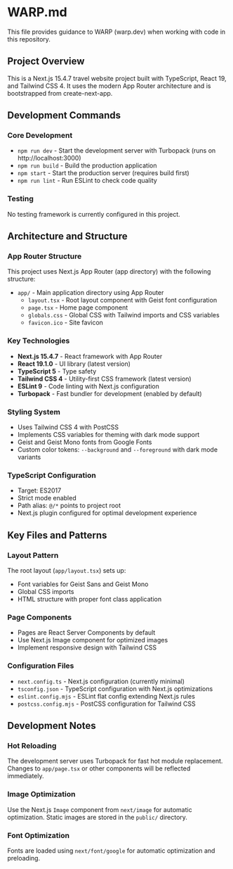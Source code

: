 # WARP.md

This file provides guidance to WARP (warp.dev) when working with code in this repository.

## Project Overview

This is a Next.js 15.4.7 travel website project built with TypeScript, React 19, and Tailwind CSS 4. It uses the modern App Router architecture and is bootstrapped from create-next-app.

## Development Commands

### Core Development
- `npm run dev` - Start the development server with Turbopack (runs on http://localhost:3000)
- `npm run build` - Build the production application
- `npm start` - Start the production server (requires build first)
- `npm run lint` - Run ESLint to check code quality

### Testing
No testing framework is currently configured in this project.

## Architecture and Structure

### App Router Structure
This project uses Next.js App Router (app directory) with the following structure:

- `app/` - Main application directory using App Router
  - `layout.tsx` - Root layout component with Geist font configuration
  - `page.tsx` - Home page component
  - `globals.css` - Global CSS with Tailwind imports and CSS variables
  - `favicon.ico` - Site favicon

### Key Technologies
- **Next.js 15.4.7** - React framework with App Router
- **React 19.1.0** - UI library (latest version)
- **TypeScript 5** - Type safety
- **Tailwind CSS 4** - Utility-first CSS framework (latest version)
- **ESLint 9** - Code linting with Next.js configuration
- **Turbopack** - Fast bundler for development (enabled by default)

### Styling System
- Uses Tailwind CSS 4 with PostCSS
- Implements CSS variables for theming with dark mode support
- Geist and Geist Mono fonts from Google Fonts
- Custom color tokens: `--background` and `--foreground` with dark mode variants

### TypeScript Configuration
- Target: ES2017
- Strict mode enabled
- Path alias: `@/*` points to project root
- Next.js plugin configured for optimal development experience

## Key Files and Patterns

### Layout Pattern
The root layout (`app/layout.tsx`) sets up:
- Font variables for Geist Sans and Geist Mono
- Global CSS imports
- HTML structure with proper font class application

### Page Components
- Pages are React Server Components by default
- Use Next.js Image component for optimized images
- Implement responsive design with Tailwind CSS

### Configuration Files
- `next.config.ts` - Next.js configuration (currently minimal)
- `tsconfig.json` - TypeScript configuration with Next.js optimizations
- `eslint.config.mjs` - ESLint flat config extending Next.js rules
- `postcss.config.mjs` - PostCSS configuration for Tailwind CSS

## Development Notes

### Hot Reloading
The development server uses Turbopack for fast hot module replacement. Changes to `app/page.tsx` or other components will be reflected immediately.

### Image Optimization
Use the Next.js `Image` component from `next/image` for automatic optimization. Static images are stored in the `public/` directory.

### Font Optimization
Fonts are loaded using `next/font/google` for automatic optimization and preloading.
